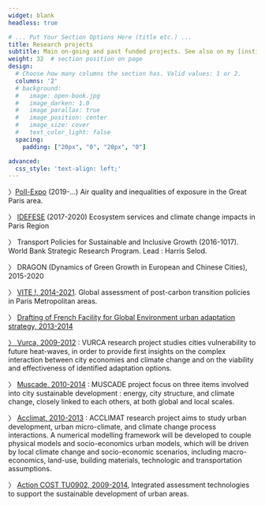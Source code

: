 ```yaml
---
widget: blank
headless: true

# ... Put Your Section Options Here (title etc.) ...
title: Research projects
subtitle: Main on-going and past funded projects. See also on my [institutional webpage](http://www.centre-cired.fr/vincent-viguie/).
weight: 32  # section position on page
design:
  # Choose how many columns the section has. Valid values: 1 or 2.
  columns: '2'
  # background:
  #   image: open-book.jpg
  #   image_darken: 1.0
  #   image_parallax: true
  #   image_position: center
  #   image_size: cover
  #   text_color_light: false
  spacing:
    padding: ["20px", "0", "20px", "0"]

advanced:
  css_style: 'text-align: left;'
---
```



〉<a class="spip_out" href="https://web.b.ebscohost.com/abstract?direct=true&amp;profile=ehost&amp;scope=site&amp;authtype=crawler&amp;jrnl=10297006&amp;AN=140483291&amp;h=AcuHMwUSZiSsmtHNZ9cKHfW6Ud%2b2zMzBlhBbaNwahOb3QWY%2bSIY18OYUiJCzBy1fTrrkilcAQfIBi48rnhFtOQ%3d%3d&amp;crl=c&amp;resultNs=AdminWebAuth&amp;resultLocal=ErrCrlNotAuth&amp;crlhashurl=login.aspx%3fdirect%3dtrue%26profile%3dehost%26scope%3dsite%26authtype%3dcrawler%26jrnl%3d10297006%26AN%3d140483291" rel="external">Poll-Expo</a> (2019-...) Air quality and inequalities of exposure in the Great Paris area.

〉 <a class="spip_out" href="https://idefese.wordpress.com/" rel="external">IDEFESE</a> (2017-2020) Ecosystem services and climate change impacts in Paris Region

〉 Transport Policies for Sustainable and Inclusive Growth (2016-1017). World Bank Strategic Research Program. Lead : Harris Selod.

〉 DRAGON (Dynamics of Green Growth in European and Chinese Cities), 2015-2020

〉 <a class="spip_out" href="http://www.agence-nationale-recherche.fr/projet-anr/?tx_lwmsuivibilan_pi2%5BCODE%5D=ANR-14-CE22-0013" rel="external">VITE !, 2014-2021</a>. Global assessment of post-carbon transition policies in Paris Metropolitan areas.

〉 <a class="spip_out" href="http://www.gret.org/projet/14234/" rel="external"> Drafting of French Facility for Global Environment urban adaptation strategy, 2013-2014

〉 <a class="spip_out" href="http://www.cnrm.meteo.fr/ville.climat/spip.php?rubrique45" rel="external">Vurca, 2009-2012</a> : VURCA research project studies cities vulnerability to future heat-waves, in order to provide first insights on the complex interaction between city economies and climate change and on the viability and effectiveness of identified adaptation options.

〉 <a class="spip_out" href="http://www.cnrm.meteo.fr/ville.climat/spip.php?rubrique48" rel="external">Muscade, 2010-2014</a> : MUSCADE project focus on three items involved into city sustainable development : energy, city structure, and climate change, closely linked to each others, at both global and local scales.

〉 <a class="spip_out" href="http://www.cnrm.meteo.fr/ville.climat/spip.php?rubrique46" rel="external">Acclimat, 2010-2013</a> : ACCLIMAT research project aims to study urban development, urban micro-climate, and climate change process interactions. A numerical modelling framework will be developed to couple physical models and socio-economics urban models, which will be driven by local climate change and socio-economic scenarios, including macro-economics, land-use, building materials, technologic and transportation assumptions.

〉 <a class="spip_out" href="http://iaforcities.com/" rel="external">Action COST TU0902, 2009-2014</a>, Integrated assessment technologies to support the sustainable development of urban areas.